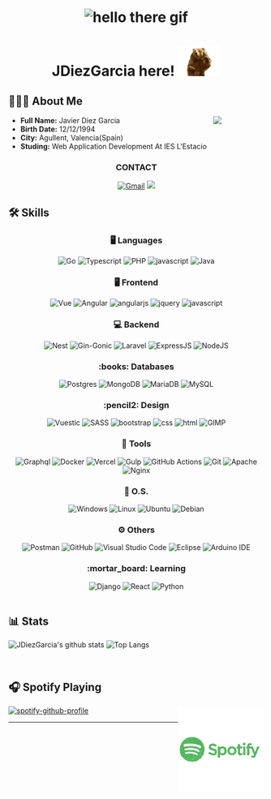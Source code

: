 <h1 align="center">
    <img src="https://github.com/JDiezGarcia/JDiezGarcia/blob/main/media/hello_there.gif" 
         alt="hello there gif"
         height="400"/>
</h1>

<h1 align="center">JDiezGarcia here! <img src="https://github.com/JDiezGarcia/JDiezGarcia/blob/main/media/hello.gif" 
         alt="bear hello"
         height="60"/> </h1>

## 👨🏻‍💻 About Me
<div>
    <img align="right" width="100" src="https://avatars.githubusercontent.com/u/75810726?v=4"/>
    <ul>
        <li><b>Full Name:</b> Javier Diez Garcia</li>
        <li><b>Birth Date:</b> 12/12/1994</li>
        <li><b>City:</b> Agullent, Valencia(Spain)</li>
        <li><b>Studing:</b> Web Application Development At IES L'Estacio</li>
    </ul>
</div>

<div align="center">
    <h3>CONTACT</h3>
    <a href="mailto:fco.javier.diez.garcia@gmail.com"><img src="https://img.shields.io/badge/Gmail-D14836?style=for-the-badge&logo=gmail&logoColor=white" alt="Gmail"></a>
    <a href="https://www.linkedin.com/in/fco-javier-diez-garcia/"><img src="https://img.shields.io/badge/LinkedIn-0077B5?style=for-the-badge&logo=linkedin&logoColor=whitealt="Linkedin"></a>
</div>

## 🛠 Skills


<div align="center">
    <h3 aling="center">🖥 Languages</h3>
    <img src="https://img.shields.io/badge/Go-00ADD8?style=for-the-badge&logo=go&logoColor=white" alt="Go"/>
    <img alt="Typescript" src="https://img.shields.io/badge/typescript-%23007ACC.svg?style=for-the-badge&logo=typescript&logoColor=white">
    <img alt="PHP" src="https://img.shields.io/badge/php-%23777BB4.svg?style=for-the-badge&logo=php&logoColor=white"/>
    <img src="https://img.shields.io/badge/JavaScript-F7DF1E?style=for-the-badge&logo=javascript&logoColor=black" alt="javascript" />
    <img alt="Java" src="https://img.shields.io/badge/Java-ED8B00?style=for-the-badge&logo=java&logoColor=white"/>
    
</div>

<div align="center">
    <h3 aling="center">🖥 Frontend</h3>
    <img alt="Vue" src="https://img.shields.io/badge/Vue.js-35495E?style=for-the-badge&logo=vuedotjs&logoColor=4FC08D"/>
    <img alt="Angular" src="https://img.shields.io/badge/angular-%23DD0031.svg?style=for-the-badge&logo=angular&logoColor=white"/>
    <img src="https://img.shields.io/badge/AngularJS-E23237?style=for-the-badge&logo=angularjs&logoColor=white" alt="angularjs" />
    <img src="https://img.shields.io/badge/jQuery-0769AD?style=for-the-badge&logo=jquery&logoColor=white" alt="jquery" />
    <img src="https://img.shields.io/badge/JavaScript-F7DF1E?style=for-the-badge&logo=javascript&logoColor=black" alt="javascript" />
    
</div>

<div align="center">
    <h3 aling="center">💻 Backend</h3>
    <img alt="Nest" src="https://img.shields.io/badge/nestjs-%23E0234E.svg?style=for-the-badge&logo=nestjs&logoColor=white"/>
    <img alt="Gin-Gonic" src="https://img.shields.io/badge/GinGonic-00ADD8?style=for-the-badge&logo=go&logoColor=white">
    <img src="https://img.shields.io/badge/Laravel-FF2D20?style=for-the-badge&logo=laravel&logoColor=white" alt="Laravel"/>
    <img alt="ExpressJS" src="https://img.shields.io/badge/Express.js-404D59?style=for-the-badge&logo=express&logoColor=white"/>
    <img alt="NodeJS" src="https://img.shields.io/badge/node.js-%2343853D.svg?style=for-the-badge&logo=nodedotjs&logoColor=white"/>
</div>

<div align="center">
    <h3 aling="center">:books: Databases</h3>
    <img alt="Postgres" src="https://img.shields.io/badge/postgres-%23316192.svg?style=for-the-badge&logo=postgresql&logoColor=white">
    <img alt="MongoDB" src ="https://img.shields.io/badge/MongoDB-%234ea94b.svg?style=for-the-badge&logo=mongodb&logoColor=white"/>
    <img alt="MariaDB" src ="https://img.shields.io/badge/MariaDB-003545?style=for-the-badge&logo=mariadb&logoColor=white"/> 
    <img alt="MySQL" src="https://img.shields.io/badge/mysql-%2300f.svg?style=for-the-badge&logo=mysql&logoColor=white"/>
</div>

<div align="center">
    <h3 aling="center">:pencil2: Design </h3>
    <img alt="Vuestic" src="https://img.shields.io/badge/Vuestic-1867C0?style=for-the-badge&logo=vuedotjs&logoColor=white">
    <img alt="SASS" src="https://img.shields.io/badge/SASS-hotpink.svg?style=for-the-badge&logo=SASS&logoColor=white"/>
    <img src="https://img.shields.io/badge/Bootstrap-563D7C?style=for-the-badge&logo=bootstrap&logoColor=white" alt="bootstrap" />
    <img src="https://img.shields.io/badge/css-1572B6?style=for-the-badge&logo=css3&logoColor=white" alt="css" />
    <img src="https://img.shields.io/badge/HTML-E34F26?style=for-the-badge&logo=html5&logoColor=white" alt="html" />
    <img alt="GIMP" src="https://img.shields.io/badge/gimp-5C5543?style=for-the-badge&logo=gimp&logoColor=white"/>
</div>

<div align="center">
    <h3 aling="center">🔧 Tools</h3>
    <img alt="Graphql" src="https://img.shields.io/badge/-GraphQL-E10098?style=for-the-badge&logo=graphql&logoColor=white">
    <img alt="Docker" src="https://img.shields.io/badge/docker-%230db7ed.svg?style=for-the-badge&logo=docker&logoColor=white">
    <img alt="Vercel" src="https://img.shields.io/badge/vercel-%23000000.svg?style=for-the-badge&logo=vercel&logoColor=white">
    <img alt="Gulp" src="https://img.shields.io/badge/GULP-%23CF4647.svg?style=for-the-badge&logo=gulp&logoColor=white">
    <img alt="GitHub Actions" src="https://img.shields.io/badge/githubactions-%232671E5.svg?style=for-the-badge&logo=githubactions&logoColor=white">
    <img alt="Git" src="https://img.shields.io/badge/git-%23F05033.svg?style=for-the-badge&logo=git&logoColor=white"/>
    <img alt="Apache" src="https://img.shields.io/badge/apache-%23D42029.svg?style=for-the-badge&logo=apache&logoColor=white"/>
    <img alt="Nginx" src="https://img.shields.io/badge/nginx-%23009639.svg?style=for-the-badge&logo=nginx&logoColor=white"/>
</div>

<div align="center">
    <h3 aling="center">💾 O.S.</h3>
    <img alt="Windows" src="https://img.shields.io/badge/Windows-0078D6?style=for-the-badge&logo=windows&logoColor=white"/>
    <img alt="Linux" src="https://img.shields.io/badge/Linux-FCC624?style=for-the-badge&logo=linux&logoColor=black"/>
    <img alt="Ubuntu" src="https://img.shields.io/badge/Ubuntu-E95420?style=for-the-badge&logo=ubuntu&logoColor=white"/>
    <img alt="Debian" src="https://img.shields.io/badge/Debian-A81D33?style=for-the-badge&logo=debian&logoColor=white"/>
</div>

<div align="center">
    <h3 aling="center">⚙️ Others</h3>
    <img alt="Postman" src="https://img.shields.io/badge/Postman-FF6C37?style=for-the-badge&logo=postman&logoColor=white">
    <img alt="GitHub" src="https://img.shields.io/badge/github-%23121011.svg?style=for-the-badge&logo=github&logoColor=white"/>
    <img alt="Visual Studio Code" src="https://img.shields.io/badge/VisualStudioCode-0078d7.svg?style=for-the-badge&logo=visual-studio-code&logoColor=white"/>
    <img alt="Eclipse" src="https://img.shields.io/badge/Eclipse-2C2255?style=for-the-badge&logo=eclipse&logoColor=white"/>
    <img alt="Arduino IDE" src="https://img.shields.io/badge/Arduino_IDE-00979D?style=for-the-badge&logo=arduino&logoColor=white"/>
 </div>

<div align="center">
    <h3 aling="center">:mortar_board: Learning</h3>
    <img alt="Django" src="https://img.shields.io/badge/django-%23092E20.svg?style=for-the-badge&logo=django&logoColor=white">
    <img alt="React" src="https://img.shields.io/badge/react-%2320232a.svg?style=for-the-badge&logo=react&logoColor=%2361DAFB">
    <img alt="Python" src="https://img.shields.io/badge/Python-FFD43B?style=for-the-badge&logo=python&logoColor=darkgreen">
 </div>
<br/>

## 📊 Stats
![JDiezGarcia's github stats](https://github-readme-stats.vercel.app/api?username=jdiezgarcia&show_icons=true&theme=dark)
![Top Langs](https://github-readme-stats.vercel.app/api/top-langs/?username=jdiezgarcia&layout=compact&theme=dark)

<br/>

## 🎧 Spotify Playing

<img align="right" alt="GIF" height="170px" src="https://github.com/JDiezGarcia/JDiezGarcia/blob/main/media/spotify.webp" />

[![spotify-github-profile](https://spotify-github-profile.vercel.app/api/view?uid=5x097mrxdtjbjbohnt9t1rnde&cover_image=false&theme=default)](https://spotify-github-profile.vercel.app/api/view?uid=5x097mrxdtjbjbohnt9t1rnde&redirect=true)

---

